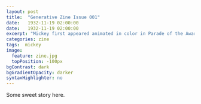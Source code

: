 ```yaml
---
layout: post
title:  "Generative Zine Issue 001"
date:   1932-11-19 02:00:00
date:   1932-11-19 02:00:00
excerpt: "Mickey first appeared animated in color in Parade of the Award Nominees in 1932, however the film strip was..."
categories: zine
tags:  mickey
image:
  feature: zine.jpg
  topPosition: -100px
bgContrast: dark
bgGradientOpacity: darker
syntaxHighlighter: no
---
```


Some sweet story here.